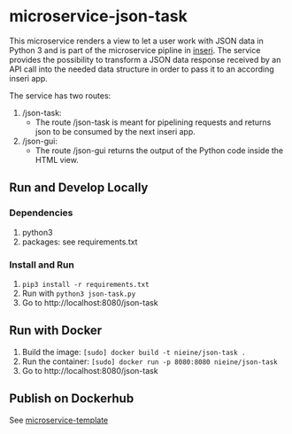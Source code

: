 # microservice-json-task

This microservice renders a view to let a user work with JSON data in Python 3 and is part of the microservice pipline in [inseri](https://github.com/nie-ine/inseri). The service provides the possibility to transform a JSON data response received by an API call into the needed data structure in order to pass it to an according inseri app. 

The service has two routes: 

1. /json-task:
   - The route /json-task is meant for pipelining requests and returns json to be consumed by the next inseri app.
1. /json-gui:
   - The route /json-gui returns the output of the Python code inside the HTML view. 

## Run and Develop Locally

### Dependencies
1. python3
2. packages: see requirements.txt

### Install and Run
1. ``pip3 install -r requirements.txt``
1. Run with ``python3 json-task.py``
1. Go to http://localhost:8080/json-task

## Run with Docker

1. Build the image: ``[sudo] docker build -t nieine/json-task .``
1. Run the container: ``[sudo] docker run -p 8080:8080 nieine/json-task``
1. Go to http://localhost:8080/json-task

## Publish on Dockerhub
See [microservice-template](https://github.com/nie-ine/microservice-template)